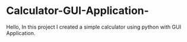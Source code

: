 # Calculator-GUI-Application-
Hello, In this project I created a simple calculator using python with GUI Application. 
